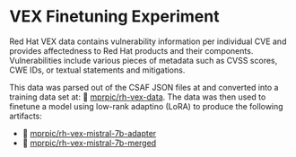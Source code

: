 # VEX Finetuning Experiment

Red Hat VEX data contains vulnerability information per individual CVE and provides affectedness to Red Hat products and their components. Vulnerabilities include various pieces of metadata such as CVSS scores, CWE IDs, or textual statements and mitigations.

This data was parsed out of the CSAF JSON files at and converted into a training data set at: 🤗 [mprpic/rh-vex-data](https://huggingface.co/datasets/mprpic/rh-vex-data). The data was then used to finetune a model using low-rank adaptino (LoRA) to produce the following artifacts:

- 🤗 [mprpic/rh-vex-mistral-7b-adapter](https://huggingface.co/mprpic/rh-vex-mistral-7b-adapter)
- 🤗 [mprpic/rh-vex-mistral-7b-merged](https://huggingface.co/mprpic/rh-vex-mistral-7b-merged)
